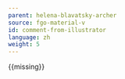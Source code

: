 ```yaml
---
parent: helena-blavatsky-archer
source: fgo-material-v
id: comment-from-illustrator
language: zh
weight: 5
---
```


{{missing}}
